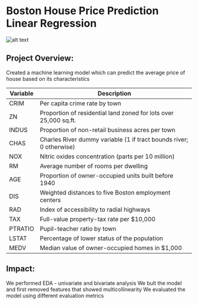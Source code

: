 # Boston House Price Prediction Linear Regression

![alt text](https://thinkingneuron.com/wp-content/uploads/2020/09/Boston-house-price-prediction.png)

## Project Overview:

Created a machine learning model which can predict the average price of house based on its characteristics

| Variable | Description                                                                                  |
|--------------|---------------------------------------------------------------------------------------------------|
| CRIM     | Per capita crime rate by town                                                                     |
| ZN       | Proportion of residential land zoned for lots over 25,000 sq.ft.                                  |
| INDUS    | Proportion of non-retail business acres per town                                                  |
| CHAS     | Charles River dummy variable (1 if tract bounds river; 0 otherwise)                               |
| NOX      | Nitric oxides concentration (parts per 10 million)                                                |
| RM       | Average number of rooms per dwelling                                                              |
| AGE      | Proportion of owner-occupied units built before 1940                                              |
| DIS      | Weighted distances to five Boston employment centers                                              |
| RAD      | Index of accessibility to radial highways                                                         |
| TAX      | Full-value property-tax rate per $10,000                                                          |
| PTRATIO  | Pupil-teacher ratio by town                                                                       |
| LSTAT    | Percentage of lower status of the population                                                      |
| MEDV     | Median value of owner-occupied homes in $1,000                                                     |


## Impact:

We performed EDA - univariate and bivariate analysis 
We bult the model and first removed features that showed multicollinearity
We evaluated the model using different evaluation metrics


